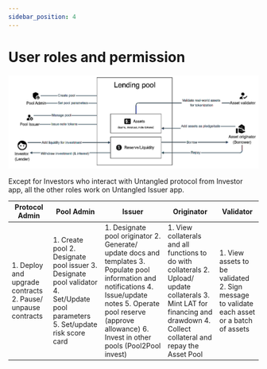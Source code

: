 ```yaml
---
sidebar_position: 4
---
```


# User roles and permission
![User roles](./img/user-roles.png)

Except for Investors who interact with Untangled protocol from Investor app, all the other roles work on Untangled Issuer app.


| Protocol Admin                                              | Pool Admin                                                                                                                      | Issuer                                                                                                                                                                                                                           | Originator                                                                                                                                                                       | Validator                                                                                  |
|-------------------------------------------------------------|---------------------------------------------------------------------------------------------------------------------------------|----------------------------------------------------------------------------------------------------------------------------------------------------------------------------------------------------------------------------------|----------------------------------------------------------------------------------------------------------------------------------------------------------------------------------|--------------------------------------------------------------------------------------------|
| 1. Deploy and upgrade contracts 2. Pause/ unpause contracts | 1. Create pool 2. Designate pool issuer 3. Designate pool validator 4. Set/Update pool parameters 5. Set/update risk score card | 1. Designate pool originator 2. Generate/ update docs and templates 3. Populate pool information and notifications 4. Issue/update notes 5. Operate pool reserve (approve allowance) 6. Invest in other pools (Pool2Pool invest) | 1. View collaterals and all functions to do with collaterals 2. Upload/ update collaterals 3. Mint LAT for financing and drawdown 4. Collect collateral and repay the Asset Pool | 1. View assets to be validated 2. Sign message to validate each asset or a batch of assets |


